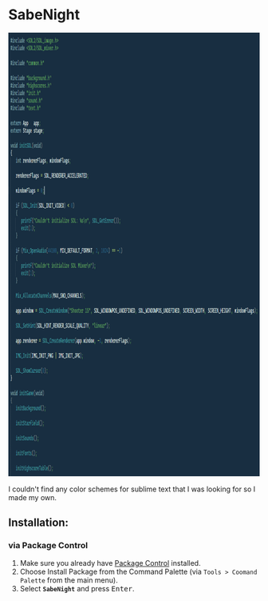 # SabeNight
<img width="1076" height="887" alt="image" src="https://github.com/SabeDoesThings/SabeNight/blob/main/Screenshot.png" />


I couldn't find any color schemes for sublime text that I was looking for so I made my own.

## Installation:

### via Package Control

1. Make sure you already have [Package Control](https://packagecontrol.io/installation) installed.
2. Choose Install Package from the Command Palette (via `Tools > Coomand Palette` from the main menu).
3. Select **`SabeNight`** and press <kbd>Enter</kbd>.
